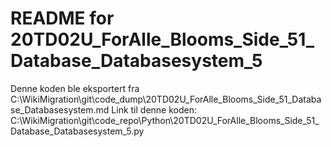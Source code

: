 # README for 20TD02U_ForAlle_Blooms_Side_51_Database_Databasesystem_5
Denne koden ble eksportert fra C:\WikiMigration\git\code_dump\20TD02U_ForAlle_Blooms_Side_51_Database_Databasesystem.md
Link til denne koden: C:\WikiMigration\git\code_repo\Python\20TD02U_ForAlle_Blooms_Side_51_Database_Databasesystem_5.py
